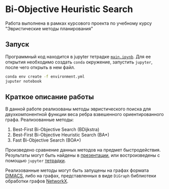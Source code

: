 # Bi-Objective Heuristic Search

Работа выполнена в рамках курсового проекта по учебному курсу "Эвристические методы планирования"

## Запуск

Программный код находится в jupyter тетрадке [`main.ipynb`](main.ipynb). Для ее открытия необходимо создать `conda` окружение, запустить `jupyter`, после чего открыть в нем файл.

```bash
conda env create -f environment.yml
juputer notebook
```

## Краткое описание работы

В данной работе реализованы методы эвристического поиска для двухкомпонентной функции веса ребра взвешенного ориентированного графа. Реализованные методы:
1. Best-First Bi-Objective Search (BDijkstra)
2. Best-First Bi-Objective Heuristic Search (BA*)
3. Fast Bi-Objective Search (BOA*)

Произведено сравнение данных методов на предмет быстродействия. Результаты могут быть найдены в [презентации](https://docs.google.com/presentation/d/1w9gtWc8_oPojmWx03Yq6f4qokSlrVqkP_1DEoPBsdJU/edit?usp=sharing), или востроизведены с помощью `jupyter` [тетрадки](main.ipynb).

Реализованные методы могут быть запущены на графах формата [DIMACS](http://users.diag.uniroma1.it/challenge9/format.shtml), либо на графах, представленных в виде `DiGraph` библиотеки обработки графов [NetworkX](https://networkx.org/).